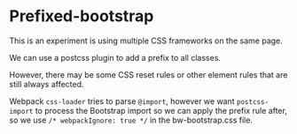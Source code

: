 # Prefixed-bootstrap

This is an experiment is using multiple CSS frameworks on the same page.

We can use a postcss plugin to add a prefix to all classes.

However, there may be some CSS reset rules or other element rules that are still always affected.

Webpack `css-loader` tries to parse `@import`, however we want `postcss-import` to process the
Bootstrap import so we can apply the prefix rule after, so we use `/* webpackIgnore: true */`
in the bw-bootstrap.css file.